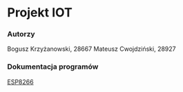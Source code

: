 # Projekt IOT

### Autorzy

Bogusz Krzyżanowski, 28667
Mateusz Cwojdziński, 28927

### Dokumentacja programów

[ESP8266]()
